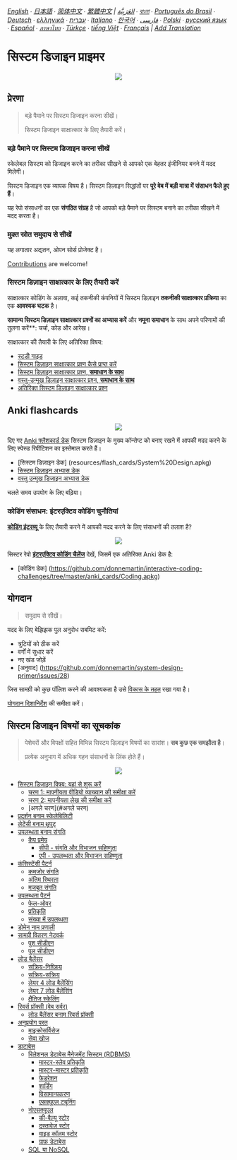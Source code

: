 *[English](README.md) ∙ [日本語](README-ja.md) ∙ [简体中文](README-zh-Hans.md) ∙ [繁體中文](README-zh-TW.md) | [العَرَبِيَّة‎](https://github.com/donnemartin/system-design-primer/issues/170) ∙ [বাংলা](https://github.com/donnemartin/system-design-primer/issues/220) ∙ [Português do Brasil](https://github.com/donnemartin/system-design-primer/issues/40) ∙ [Deutsch](https://github.com/donnemartin/system-design-primer/issues/186) ∙ [ελληνικά](https://github.com/donnemartin/system-design-primer/issues/130) ∙ [עברית](https://github.com/donnemartin/system-design-primer/issues/272) ∙ [Italiano](https://github.com/donnemartin/system-design-primer/issues/104) ∙ [한국어](https://github.com/donnemartin/system-design-primer/issues/102) ∙ [فارسی](https://github.com/donnemartin/system-design-primer/issues/110) ∙ [Polski](https://github.com/donnemartin/system-design-primer/issues/68) ∙ [русский язык](https://github.com/donnemartin/system-design-primer/issues/87) ∙ [Español](https://github.com/donnemartin/system-design-primer/issues/136) ∙ [ภาษาไทย](https://github.com/donnemartin/system-design-primer/issues/187) ∙ [Türkçe](https://github.com/donnemartin/system-design-primer/issues/39) ∙ [tiếng Việt](https://github.com/donnemartin/system-design-primer/issues/127) ∙ [Français](https://github.com/donnemartin/system-design-primer/issues/250) | [Add Translation](https://github.com/donnemartin/system-design-primer/issues/28)*

# सिस्टम डिजाइन प्राइमर

<p align="center">
  <img src="images/jj3A5N8.png">
  <br/>
</p>

## प्रेरणा

> बड़े पैमाने पर सिस्टम डिजाइन करना सीखें।
>
> सिस्टम डिजाइन साक्षात्कार के लिए तैयारी करें।

### बड़े पैमाने पर सिस्टम डिजाइन करना सीखें

स्केलेबल सिस्टम को डिजाइन करने का तरीका सीखने से आपको एक बेहतर इंजीनियर बनने में मदद मिलेगी।

सिस्टम डिजाइन एक व्यापक विषय है। सिस्टम डिज़ाइन सिद्धांतों पर **पूरे वेब में बड़ी मात्रा में संसाधन फैले हुए हैं**।

यह रेपो संसाधनों का एक **संगठित संग्रह** है जो आपको बड़े पैमाने पर सिस्टम बनाने का तरीका सीखने में मदद करता है।

### मुक्त स्रोत समुदाय से सीखें

यह लगातार अद्यतन, ओपन सोर्स प्रोजेक्ट है।

[Contributions](#contributing) are welcome!

### सिस्टम डिज़ाइन साक्षात्कार के लिए तैयारी करें

साक्षात्कार कोडिंग के अलावा, कई तकनीकी कंपनियों में सिस्टम डिज़ाइन **तकनीकी साक्षात्कार प्रक्रिया** का एक **आवश्यक घटक** है।

**सामान्य सिस्टम डिज़ाइन साक्षात्कार प्रश्नों का अभ्यास करें** और **नमूना समाधान** के साथ अपने परिणामों की तुलना करें**: चर्चा, कोड और आरेख।

साक्षात्कार की तैयारी के लिए अतिरिक्त विषय:

* [स्टडी गाइड](#स्टडी-गाइड)
* [सिस्टम डिज़ाइन साक्षात्कार प्रश्न कैसे प्राप्त करें](#कैसे-टू-एप्रोच-ए-सिस्टम-डिज़ाइन-साक्षात्कार-प्रश्न)
* [सिस्टम डिज़ाइन साक्षात्कार प्रश्न, **समाधान के साथ**](#सिस्टम-डिज़ाइन-साक्षात्कार-प्रश्न-साथ-समाधान)
* [वस्तु-उन्मुख डिज़ाइन साक्षात्कार प्रश्न, **समाधान के साथ**](#वस्तु-उन्मुख-डिज़ाइन-साक्षात्कार-प्रश्न-साथ-समाधान)
* [अतिरिक्त सिस्टम डिज़ाइन साक्षात्कार प्रश्न](#अतिरिक्त-सिस्टम-डिज़ाइन-साक्षात्कार-प्रश्न)

## Anki flashcards

<p align="center">
  <img src="images/zdCAkB3.png">
  <br/>
</p>

दिए गए [Anki फ्लैशकार्ड डेक](https://apps.ankiweb.net/) सिस्टम डिज़ाइन के मुख्य कॉन्सेप्ट को बनाए रखने में आपकी मदद करने के लिए स्पेस्ड रिपीटिशन का इस्तेमाल करते हैं।

* [सिस्टम डिज़ाइन डेक] (resources/flash_cards/System%20Design.apkg)
* [सिस्टम डिज़ाइन अभ्यास डेक](resources/flash_cards/System%20Design%20Exercises.apkg)
* [वस्तु उन्मुख डिजाइन अभ्यास डेक](resources/flash_cards/OO%20Design.apkg)

चलते समय उपयोग के लिए बढ़िया।

### कोडिंग संसाधन: इंटरएक्टिव कोडिंग चुनौतियां

[**कोडिंग इंटरव्यू**](https://github.com/donnemartin/interactive-coding-challenges) के लिए तैयारी करने में आपकी मदद करने के लिए संसाधनों की तलाश है?

<p align="center">
  <img src="images/b4YtAEN.png">
  <br/>
</p>

सिस्टर रेपो [**इंटरएक्टिव कोडिंग चैलेंज**](https://github.com/donnemartin/interactive-coding-challenges) देखें, जिसमें एक अतिरिक्त Anki डेक है:

* [कोडिंग डेक] (https://github.com/donnemartin/interactive-coding-challenges/tree/master/anki_cards/Coding.apkg)

## योगदान

> समुदाय से सीखें।

मदद के लिए बेझिझक पुल अनुरोध सबमिट करें:

* त्रुटियों को ठीक करें
* वर्गों में सुधार करें
* नए खंड जोड़ें
* [अनुवाद] (https://github.com/donnemartin/system-design-primer/issues/28)

जिस सामग्री को कुछ पॉलिश करने की आवश्यकता है उसे [विकास के तहत](#अंडर-डेवलपमेंट) रखा गया है।

[योगदान दिशानिर्देश](CONTRIBUTING.md) की समीक्षा करें।

## सिस्टम डिजाइन विषयों का सूचकांक

> पेशेवरों और विपक्षों सहित विभिन्न सिस्टम डिज़ाइन विषयों का सारांश। **सब कुछ एक समझौता है**।
>
> प्रत्येक अनुभाग में अधिक गहन संसाधनों के लिंक होते हैं।

<p align="center">
  <img src="images/jrUBAF7.png">
  <br/>
</p>

* [सिस्टम डिजाइन विषय: यहां से शुरू करें](#सिस्टम-डिजाइन-विषय-शुरू-यहां)
    * [चरण 1: मापनीयता वीडियो व्याख्यान की समीक्षा करें](#चरण-1-समीक्षा-अनुमापकता-वीडियो-व्याख्यान)
    * [चरण 2: मापनीयता लेख की समीक्षा करें](#चरण-2-समीक्षा-अनुमाननीयता-लेख)
    * [अगले चरण](#अगले चरण)
* [प्रदर्शन बनाम स्केलेबिलिटी](#प्रदर्शन-बनाम-स्केलेबिलिटी)
* [लेटेंसी बनाम थ्रूपुट](#लेटेंसी-बनाम-थ्रूपुट)
* [उपलब्धता बनाम संगति](#उपलब्धता-बनाम-संगति)
    * [कैप प्रमेय](#कैप-प्रमेय)
        * [सीपी - संगति और विभाजन सहिष्णुता](#cp---संगति-और-विभाजन-सहिष्णुता)
        * [एपी - उपलब्धता और विभाजन सहिष्णुता](#ap---उपलब्धता-और-विभाजन-सहिष्णुता)
* [कंसिस्टेंसी पैटर्न](#कंसिस्टेंसी-पैटर्न)
    * [कमजोर संगति](#कमजोर-संगति)
    * [अंतिम स्थिरता](#अंतिम-संगति)
    * [मजबूत संगति](#मजबूत-संगति)
* [उपलब्धता पैटर्न](#उपलब्धता-पैटर्न)
    * [फेल-ओवर](#फेल-ओवर)
    * [प्रतिकृति](#प्रतिकृति)
    * [संख्या में उपलब्धता](#उपलब्धता-में-संख्या)
* [डोमेन नाम प्रणाली](#डोमेन-नाम-प्रणाली)
* [सामग्री वितरण नेटवर्क](#सामग्री-वितरण-नेटवर्क)
    * [पुश सीडीएन](#पुश-सीडीएनएस)
    * [पुल सीडीएन](#पुल-सीडीएनएस)
* [लोड बैलेंसर](#लोड-बैलेंसर)
    * [सक्रिय-निष्क्रिय](#सक्रिय-निष्क्रिय)
    * [सक्रिय-सक्रिय](#सक्रिय-सक्रिय)
    * [लेयर 4 लोड बैलेंसिंग](#लेयर-4-लोड-बैलेंसिंग)
    * [लेयर 7 लोड बैलेंसिंग](#लेयर-7-लोड-बैलेंसिंग)
    * [क्षैतिज स्केलिंग](#क्षैतिज-स्केलिंग)
* [रिवर्स प्रॉक्सी (वेब सर्वर)](#रिवर्स-प्रॉक्सी-वेब-सर्वर)
    * [लोड बैलेंसर बनाम रिवर्स प्रॉक्सी](#लोड-बैलेंसर-बनाम-रिवर्स-प्रॉक्सी)
* [अनुप्रयोग परत](#अनुप्रयोग-परत)
    * [माइक्रोसर्विसेज](#माइक्रोसर्विसेज)
    * [सेवा खोज](#सेवा-खोज)
* [डाटाबेस](#डाटाबेस)
    * [रिलेशनल डेटाबेस मैनेजमेंट सिस्टम (RDBMS)](#रिलेशनल-डेटाबेस-मैनेजमेंट-सिस्टम-आरडीबीएमएस)
        * [मास्टर-स्लेव प्रतिकृति](#मास्टर-स्लेव-प्रतिकृति)
        * [मास्टर-मास्टर प्रतिकृति](#मास्टर-मास्टर-प्रतिकृति)
        * [फेडरेशन](#फेडरेशन)
        * [शार्डिंग](#शार्डिंग)
        * [विसामान्यकरण](#विसामान्यकरण)
        * [एसक्यूएल ट्यूनिंग](#एसक्यूएल-ट्यूनिंग)
    * [नोएसक्यूएल](#नोएसक्यूएल)
        * [की-वैल्यू स्टोर](#की-वैल्यू-स्टोर)
        * [दस्तावेज़ स्टोर](#दस्तावेज़-स्टोर)
        * [वाइड कॉलम स्टोर](#वाइड-कॉलम-स्टोर)
        * [ग्राफ़ डेटाबेस](#ग्राफ़-डेटाबेस)
    * [SQL या NoSQL](#sql-or-nosql)
